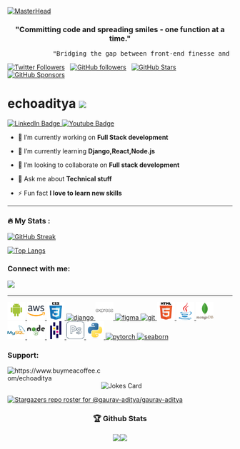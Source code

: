 
[![MasterHead](https://www.codecorners.com/wp-content/uploads/2018/05/senior-front-end-developer-openings-1.gif)](https://gaurav-aditya.github.io)


<h3 align="center">"Committing code and spreading smiles - one function at a time."</h3>

<pre>            "Bridging the gap between front-end finesse and back-end power. Welcome to my full-stack playground!"  </pre>

[![Twitter Followers](https://img.shields.io/twitter/follow/sudo_overflow?color=0E7FC0&logo=twitter&style=for-the-badge&label=Twitter)](https://twitter.com/adityagaurav01) &nbsp; [![GitHub followers](https://img.shields.io/github/followers/gaurav-aditya?logo=GitHub&style=for-the-badge)](https://github.com/gaurav-aditya) &nbsp; [![GitHub Stars](https://img.shields.io/github/stars/gaurav-aditya?logo=github&style=for-the-badge)](https://github.com/gaurav-aditya) &nbsp; [![GitHub Sponsors](https://img.shields.io/github/sponsors/gaurav-aditya?color=BF4B8A&logo=githubsponsors&style=for-the-badge&label=Sponsor%20on%20Github)](https://github.com/sponsors/gaurav-aditya)   <img src="https://komarev.com/ghpvc/?username=gaurav-aditya &style=flat-square&color=blue" alt=""/> 

<h1>
  echoaditya
  <img src="https://media.giphy.com/media/hvRJCLFzcasrR4ia7z/giphy.gif" width="30px"/>
</h1>

<div id="badges">
  <a href=":https://www.linkedin.com/in/aditya-prakash-42263b218![image](https://user-images.githubusercontent.com/110540811/221432088-bb5de96a-b542-452b-a7ff-1de29af5f930.png)
">
    <img src="https://img.shields.io/badge/LinkedIn-blue?style=for-the-badge&logo=linkedin&logoColor=white" alt="LinkedIn Badge"/>
  </a>
  <a href="https://youtube.com/subhashpublicschool4922">
    <img src="https://img.shields.io/badge/YouTube-red?style=for-the-badge&logo=youtube&logoColor=white" alt="Youtube Badge"/>
  </a>
 
</div>

- 🔭 I’m currently working on **Full Stack development**

- 🌱 I’m currently learning **Django,React,Node.js**

- 👯 I’m looking to collaborate on **Full stack development**

- 💬 Ask me about **Technical stuff**

- ⚡ Fun fact **I love to learn new skills**

---

### :fire: My Stats :
<!-- https://github-readme-streak-stats.herokuapp.com/?user=gaurav-aditya -->
[![GitHub Streak](http://github-readme-streak-stats.herokuapp.com?user=gaurav-aditya&theme=dark&background=000000)](https://git.io/streak-stats)

<!-- [![Top Langs](https://github-readme-stats.vercel.app/api/top-langs/?username=gaurav-aditya)](https://github.com/gaurav-aditya/github-readme-stats) -->
[![Top Langs](https://github-readme-stats.vercel.app/api/top-langs/?username=gaurav-aditya&layout=compact&theme=vision-friendly-dark)](https://github.com/gaurav-aditya/github-readme-stats)
<h3 align="left">Connect with me:</h3>

![](https://komarev.com/ghpvc/?username=gaurav-aditya&color=green)


---

<p align="left"> <a href="https://developer.android.com" target="_blank" rel="noreferrer"> <img src="https://raw.githubusercontent.com/devicons/devicon/master/icons/android/android-original-wordmark.svg" alt="android" width="40" height="40"/> </a> <a href="https://aws.amazon.com" target="_blank" rel="noreferrer"> <img src="https://raw.githubusercontent.com/devicons/devicon/master/icons/amazonwebservices/amazonwebservices-original-wordmark.svg" alt="aws" width="40" height="40"/> </a> <a href="https://www.w3schools.com/css/" target="_blank" rel="noreferrer"> <img src="https://raw.githubusercontent.com/devicons/devicon/master/icons/css3/css3-original-wordmark.svg" alt="css3" width="40" height="40"/> </a> <a href="https://www.djangoproject.com/" target="_blank" rel="noreferrer"> <img src="https://cdn.worldvectorlogo.com/logos/django.svg" alt="django" width="40" height="40"/> </a> <a href="https://expressjs.com" target="_blank" rel="noreferrer"> <img src="https://raw.githubusercontent.com/devicons/devicon/master/icons/express/express-original-wordmark.svg" alt="express" width="40" height="40"/> </a> <a href="https://www.figma.com/" target="_blank" rel="noreferrer"> <img src="https://www.vectorlogo.zone/logos/figma/figma-icon.svg" alt="figma" width="40" height="40"/> </a> <a href="https://git-scm.com/" target="_blank" rel="noreferrer"> <img src="https://www.vectorlogo.zone/logos/git-scm/git-scm-icon.svg" alt="git" width="40" height="40"/> </a> <a href="https://www.w3.org/html/" target="_blank" rel="noreferrer"> <img src="https://raw.githubusercontent.com/devicons/devicon/master/icons/html5/html5-original-wordmark.svg" alt="html5" width="40" height="40"/> </a> <a href="https://www.java.com" target="_blank" rel="noreferrer"> <img src="https://raw.githubusercontent.com/devicons/devicon/master/icons/java/java-original.svg" alt="java" width="40" height="40"/> </a> <a href="https://www.mongodb.com/" target="_blank" rel="noreferrer"> <img src="https://raw.githubusercontent.com/devicons/devicon/master/icons/mongodb/mongodb-original-wordmark.svg" alt="mongodb" width="40" height="40"/> </a> <a href="https://www.mysql.com/" target="_blank" rel="noreferrer"> <img src="https://raw.githubusercontent.com/devicons/devicon/master/icons/mysql/mysql-original-wordmark.svg" alt="mysql" width="40" height="40"/> </a> <a href="https://nodejs.org" target="_blank" rel="noreferrer"> <img src="https://raw.githubusercontent.com/devicons/devicon/master/icons/nodejs/nodejs-original-wordmark.svg" alt="nodejs" width="40" height="40"/> </a> <a href="https://pandas.pydata.org/" target="_blank" rel="noreferrer"> <img src="https://raw.githubusercontent.com/devicons/devicon/2ae2a900d2f041da66e950e4d48052658d850630/icons/pandas/pandas-original.svg" alt="pandas" width="40" height="40"/> </a> <a href="https://www.photoshop.com/en" target="_blank" rel="noreferrer"> <img src="https://raw.githubusercontent.com/devicons/devicon/master/icons/photoshop/photoshop-line.svg" alt="photoshop" width="40" height="40"/> </a> <a href="https://www.python.org" target="_blank" rel="noreferrer"> <img src="https://raw.githubusercontent.com/devicons/devicon/master/icons/python/python-original.svg" alt="python" width="40" height="40"/> </a> <a href="https://pytorch.org/" target="_blank" rel="noreferrer"> <img src="https://www.vectorlogo.zone/logos/pytorch/pytorch-icon.svg" alt="pytorch" width="40" height="40"/> </a> <a href="https://seaborn.pydata.org/" target="_blank" rel="noreferrer"> <img src="https://seaborn.pydata.org/_images/logo-mark-lightbg.svg" alt="seaborn" width="40" height="40"/> </a> </p>

<h3 align="left">Support:</h3>
<p><a href="https://www.buymeacoffee.com/echoaditya"> <img align="left" src="https://cdn.buymeacoffee.com/buttons/v2/default-yellow.png" height="50" width="210" alt="https://www.buymeacoffee.com/echoaditya" /></a></p><br><br >


<img src="https://readme-jokes.vercel.app/api" alt="Jokes Card" />
<a href="https://86.48.2.177/developers/gaurav-aditya#country-badge">

[![Stargazers repo roster for @gaurav-aditya/gaurav-aditya](https://reporoster.com/stars/gaurav-aditya/gaurav-aditya)](https://github.com/gaurav-aditya/gaurav-aditya/stargazers)

<h3 align="center">🏆 Github Stats</h3>   
<div align="center">
<img align="center" src="https://github-readme-stats.vercel.app/api?&count_private=true&include_all_commits=true&username=gaurav-aditya&theme=tokyonight&hide_border=true&border_radius=50" height="160px" /><img src="https://streak-stats.demolab.com?user=gaurav-aditya&theme=tokyonight&hide_border=true&border_radius=50" height="160px" align="center" />
</div>

